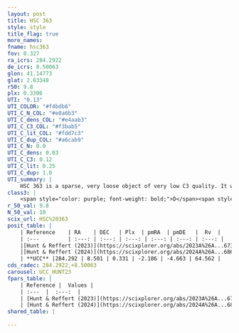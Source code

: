 ```yaml
---
layout: post
title: HSC 363
style: style
title_flag: true
more_names: 
fname: hsc363
fov: 0.327
ra_icrs: 284.2922
de_icrs: 8.50063
glon: 41.14773
glat: 2.63348
r50: 9.8
plx: 0.3306
UTI: "0.13"
UTI_COLOR: "#f4bdb6"
UTI_C_N_COL: "#e0a6b3"
UTI_C_dens_COL: "#e4aab3"
UTI_C_C3_COL: "#f3bab5"
UTI_C_lit_COL: "#fdd7c3"
UTI_C_dup_COL: "#a6cab9"
UTI_C_N: 0.0
UTI_C_dens: 0.03
UTI_C_C3: 0.12
UTI_C_lit: 0.25
UTI_C_dup: 1.0
UTI_summary: |
    HSC 363 is a sparse, very loose object of very low C3 quality. It was recently reported in the literature.<br><br><span style="color: #99180f; font-weight: bold;">Warning: </span>contains less than 25 stars with <i>P>0.5</i> estimated.
class3: |
    <span style="color: purple; font-weight: bold;">D</span><span style="color: red; font-weight: bold;">C</span>
r_50_val: 9.8
N_50_val: 10
scix_url: HSC%20363
posit_table: |
    | Reference    | RA    | DEC   | Plx  | pmRA  | pmDE   |  Rv  |
    | :---         | :---: | :---: | :---: | :---: | :---: | :---: |
    |[Hunt & Reffert (2023)](https://scixplorer.org/abs/2023A%26A...673A.114H) | 284.283 | 8.552 | 0.362 | -2.142 | -4.63 | -- |
    |[Hunt & Reffert (2024)](https://scixplorer.org/abs/2024A%26A...686A..42H) | 284.283 | 8.552 | 0.362 | -2.142 | -4.63 | -- |
    | **UCC** |284.292 | 8.501 | 0.331 | -2.186 | -4.663 | 64.562 | 
cds_radec: 284.2922,+8.50063
carousel: UCC_HUNT23
fpars_table: |
    | Reference |  Values |
    | :---  |  :---:  |
    | [Hunt & Reffert (2023)](https://scixplorer.org/abs/2023A%26A...673A.114H) | `AV50=6.633, diffAV50=0.758, MOD50=12.12, logAge50=9.025` |
    | [Hunt & Reffert (2024)](https://scixplorer.org/abs/2024A%26A...686A..42H) | `MassJ=745.779` |
shared_table: |
    
---
```

